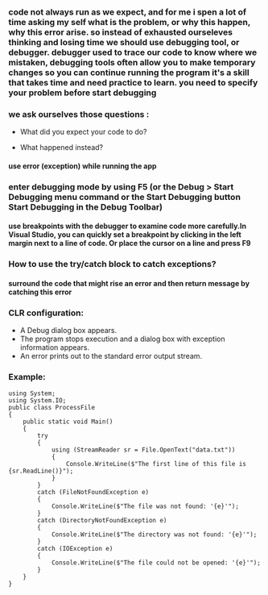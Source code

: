 ### code not  always run as we expect, and for  me i spen a lot of time asking my self what is the problem, or why this happen, why this error arise. so instead of exhausted ourseleves thinking and losing time we should use debugging tool, or debugger. debugger used to trace our code to know where we mistaken, debugging tools often allow you to make temporary changes so you can continue running the program it's a skill that takes time and need practice to learn. you need to specify your problem before start debugging

### we ask ourselves those questions :
* What did you expect your code to do?

* What happened instead?
#### use  error (exception) while running the app

### enter debugging mode by using F5 (or the Debug > Start Debugging menu command or the Start Debugging button Start Debugging in the Debug Toolbar)
#### use breakpoints with the debugger to examine code more carefully.In Visual Studio, you can quickly set a breakpoint by clicking in the left margin next to a line of code. Or place the cursor on a line and press F9

### How to use the try/catch block to catch exceptions?
#### surround the code that might rise an error and then return message by catching this error

### CLR configuration:
- A Debug dialog box appears.
- The program stops execution and a dialog box with exception information appears.
- An error prints out to the standard error output stream.

### Example:
```
using System;
using System.IO;
public class ProcessFile
{
    public static void Main()
    {
        try
        {
            using (StreamReader sr = File.OpenText("data.txt"))
            {
                Console.WriteLine($"The first line of this file is {sr.ReadLine()}");
            }
        }
        catch (FileNotFoundException e)
        {
            Console.WriteLine($"The file was not found: '{e}'");
        }
        catch (DirectoryNotFoundException e)
        {
            Console.WriteLine($"The directory was not found: '{e}'");
        }
        catch (IOException e)
        {
            Console.WriteLine($"The file could not be opened: '{e}'");
        }
    }
}
```